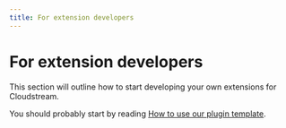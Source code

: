 ```yaml
---
title: For extension developers
---
```


# For extension developers
This section will outline how to start developing your own extensions for Cloudstream. 

You should probably start by reading [How to use our plugin template](../using-plugin-template.md).
